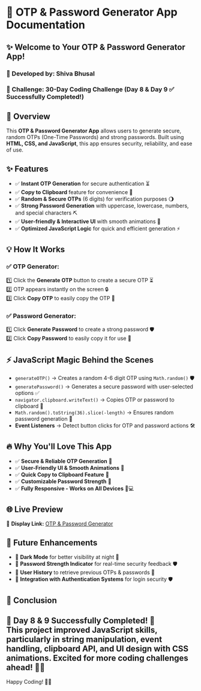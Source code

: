# 📝 OTP & Password Generator App Documentation

## ✨ Welcome to Your OTP & Password Generator App!
### 🌟 Developed by: Shiva Bhusal
### 🎯 Challenge: 30-Day Coding Challenge (Day 8 & Day 9 ✅ Successfully Completed!)

## 🌟 Overview
This **OTP & Password Generator App** allows users to generate secure, random OTPs (One-Time Passwords) and strong passwords. Built using **HTML, CSS, and JavaScript**, this app ensures security, reliability, and ease of use.

## ✨ Features
- ✅ **Instant OTP Generation** for secure authentication ⏳  
- ✅ **Copy to Clipboard** feature for convenience 🌿  
- ✅ **Random & Secure OTPs** (6 digits) for verification purposes 🌖  
- ✅ **Strong Password Generation** with uppercase, lowercase, numbers, and special characters ⛏  
- ✅ **User-friendly & Interactive UI** with smooth animations 🌈  
- ✅ **Optimized JavaScript Logic** for quick and efficient generation ⚡  

## 💡 How It Works
### ✅ OTP Generator:
1️⃣ Click the **Generate OTP** button to create a secure OTP ⏳  
2️⃣ OTP appears instantly on the screen 🔒  
3️⃣ Click **Copy OTP** to easily copy the OTP 📄  


### ✅ Password Generator:
1️⃣ Click **Generate Password** to create a strong password 🛡️  
2️⃣ Click **Copy Password** to easily copy it for use 📄  


## ⚡ JavaScript Magic Behind the Scenes
- `generateOTP()` → Creates a random 4-6 digit OTP using `Math.random()` 🛡️  
- `generatePassword()` → Generates a secure password with user-selected options ✅  
- `navigator.clipboard.writeText()` → Copies OTP or password to clipboard 📄  
- `Math.random().toString(36).slice(-length)` → Ensures random password generation 🌟  
- **Event Listeners** → Detect button clicks for OTP and password actions 🛠️  

## 🔥 Why You'll Love This App
- ✅ **Secure & Reliable OTP Generation** 🌟  
- ✅ **User-Friendly UI & Smooth Animations** 🌈  
- ✅ **Quick Copy to Clipboard Feature** 🌿  
- ✅ **Customizable Password Strength** 🔑  
- ✅ **Fully Responsive - Works on All Devices** 📱💻  

## 🌐 Live Preview
🔗 **Display Link:** [OTP & Password Generator](https://password-otp-generator.vercel.app/)  

## 🔮 Future Enhancements
- 🚀 **Dark Mode** for better visibility at night 🌙  
- 🚀 **Password Strength Indicator** for real-time security feedback 🛡️  
- 🚀 **User History** to retrieve previous OTPs & passwords 📄  
- 🚀 **Integration with Authentication Systems** for login security 🛡️  

## 🎉 Conclusion
🌟 **Day 8 & 9 Successfully Completed!** 🌟  
This project improved JavaScript skills, particularly in **string manipulation, event handling, clipboard API**, and **UI design with CSS animations**. Excited for more coding challenges ahead! 🚀💪  
---  
Happy Coding! 🎯🔥  
